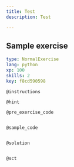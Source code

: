 ```yaml
---
title: Test
description: Test

---
```

## Sample exercise

```yaml
type: NormalExercise
lang: python
xp: 100
skills: 2
key: f8cd590598
```


`@instructions`

`@hint`

`@pre_exercise_code`
```{python}

```

`@sample_code`
```{python}

```

`@solution`
```{python}

```

`@sct`
```{python}

```
